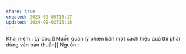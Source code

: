 ```yaml
---
share: true
created: 2023-09-05T16:17
updated: 2024-09-02T15:18
---
```

Khái niệm:: 
Lý do:: [[Muốn quản lý phiên bản một cách hiệu quả thì phải dùng văn bản thuần]]
Nguồn:: 